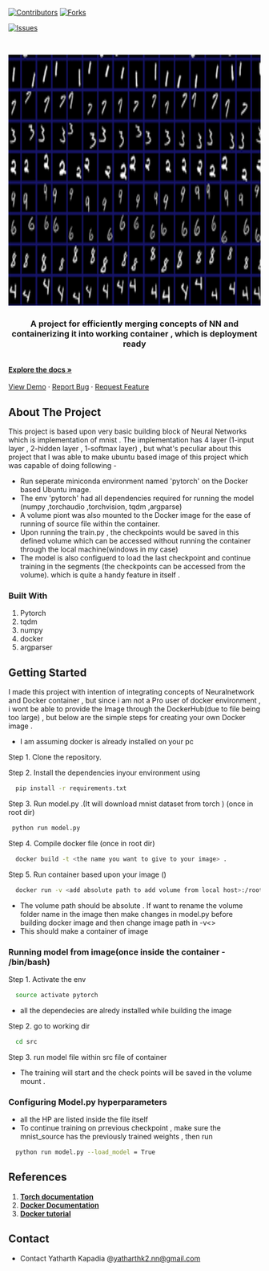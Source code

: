 
[![Contributors][contributors-shield]][contributors-url]
[![Forks][forks-shield]][forks-url]
<!--[![Stargazers][stars-shield]][stars-url]-->
[![Issues][issues-shield]][issues-url]




<!-- PROJECT LOGO -->
<br />
<p align="center">
  <a href="https://github.com/yatharthk2/Inpainting">
    <img src="https://github.com/yatharthk2/mnist_pytorch/blob/master/readme_images/mnist.png" alt="Logo" width="800" height="500">
  </a>

  <p align="center">
    <h3 align="center">A project for efficiently merging concepts of NN and containerizing it into working container , which is deployment ready </h3>
    <br />
    <a href="https://github.com/yatharthk2/Inpainting"><strong>Explore the docs »</strong></a>
    <br />
    <br />
    <a href="https://github.com/yatharthk2/Inpainting/blob/master/result.jpg">View Demo</a>
    ·
    <a href="https://github.com/yatharthk2/Inpainting/issues">Report Bug</a>
    ·
    <a href="https://github.com/yatharthk2/Inpainting/issues">Request Feature</a>
  </p>
</p>

<!-- ABOUT THE PROJECT -->
## About The Project
This project is based upon very basic building block of Neural Networks which is implementation of mnist . The implementation has 4 layer (1-input layer , 2-hidden layer , 1-softmax layer) , but what's peculiar about this project that I was able to make ubuntu based image of this project which was capable of doing following -
* Run seperate miniconda environment named 'pytorch' on the Docker based  Ubuntu image.
* The env 'pytorch' had all dependencies required for running the model (numpy ,torchaudio ,torchvision, tqdm ,argparse)
* A volume piont was also mounted to the Docker image for the ease of running of source file within the container.
* Upon running the train.py , the checkpoints would be saved in this defined volume which can be accessed without running the container through the local machine(windows in my case)
*   The model is also configuerd to load the last checkpoint and continue training in the segments (the checkpoints can be accessed from the volume). which is quite a handy feature in itself .

### Built With
1) Pytorch
2) tqdm
3) numpy
4) docker
5) argparser



<!-- GETTING STARTED -->
## Getting Started
I made this project with intention of integrating concepts of Neuralnetwork and Docker container , but since i am not a Pro user of docker environment , i wont be able to provide the Image through the DockerHub(due to file being too large) , but below are the simple steps for creating your own Docker image .
* I am assuming docker is already installed on your pc 

Step 1. Clone the repository.

Step 2. Install the dependencies inyour environment using
```sh
  pip install -r requirements.txt
  ```
Step 3. Run model.py .(It will download mnist dataset from torch ) (once in root dir)
 ```sh
  python run model.py   
  ```
Step 4. Compile docker file (once in root dir)
```sh
  docker build -t <the name you want to give to your image> .
  ```
Step 5. Run container based upon your image ()
```sh
  docker run -v <add absolute path to add volume from local host>:/root/mnist_source -ti <name of your image>
  ```
  * The volume path should be absolute  . If want to rename the volume folder name in the image then make changes in model.py before building docker image and then change image path in -v<>
  * This should make a container of image
  
### Running model from image(once inside the container - /bin/bash)
Step 1. Activate the env 
```sh
  source activate pytorch 
  ```
  * all the dependecies are alredy installed while building the image
 
Step 2. go to working dir 
```sh
  cd src
  ```
Step 3. run model file within src file of container 
* The training will start and the check points will be saved in the volume mount .

### Configuring Model.py hyperparameters
* all the HP are listed inside the file itself 
* To continue training on prrevious checkpoint , make sure the mnist_source has the previously trained weights , then run 
```sh
  python run model.py --load_model = True
  ```
<!-- CONTRIBUTING -->
## References
1. <a href="https://pytorch.org/docs/stable/index.html"><strong>Torch documentation</strong></a>
2. <a href="https://docs.docker.com/"><strong>Docker Documentation</strong></a> 
3. <a href="https://www.youtube.com/watch?v=0qG_0CPQhpg&t=2713s"><strong>Docker tutorial</strong></a> 

<!-- CONTACT -->
## Contact
* Contact Yatharth Kapadia @yatharthk2.nn@gmail.com





<!-- MARKDOWN LINKS & IMAGES -->
<!-- https://www.markdownguide.org/basic-syntax/#reference-style-links -->
[contributors-shield]: https://img.shields.io/github/contributors/yatharthk2/mnist_pytorch?color=red&logo=github&logoColor=green&style=flat-square
[contributors-url]: https://github.com/yatharthk2/Inpainting/graphs/contributors
[forks-shield]: https://img.shields.io/github/forks/yatharthk2/mnist_pytorch?color=red&logo=github&logoColor=green&style=flat-square
[forks-url]: https://github.com/yatharthk2/Inpainting/network/members
<!--[stars-shield]: https://img.shields.io/github/stars/othneildrew/Best-README-Template.svg?style=for-the-badge-->
<!--[stars-url]: https://github.com/othneildrew/Best-README-Template/stargazers-->
[issues-shield]: https://img.shields.io/bitbucket/issues/yatharthk2/mnist_pytorch?color=red&logo=github&logoColor=green&style=flat-square
[issues-url]:https://github.com/yatharthk2/Inpainting/issues

[product-screenshot]: C:\Users\yatha\OneDrive\Desktop\projects\Inpainting_project\Inpainting\train_video.gif
